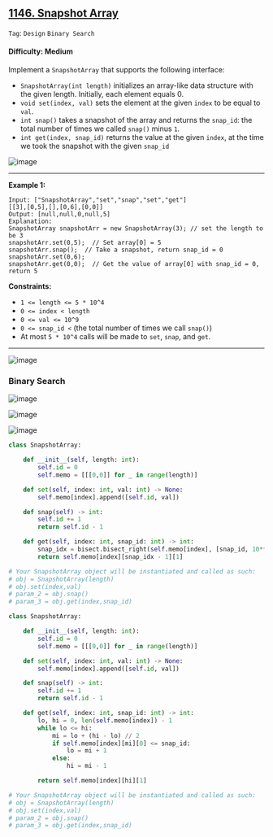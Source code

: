 ## [1146. Snapshot Array](https://leetcode.com/problems/snapshot-array/)

```Tag```: ```Design``` ```Binary Search```

#### Difficulty: Medium

Implement a ```SnapshotArray``` that supports the following interface:

- ```SnapshotArray(int length)``` initializes an array-like data structure with the given length. Initially, each element equals 0.
- ```void set(index, val)``` sets the element at the given ```index``` to be equal to ```val```.
- ```int snap()``` takes a snapshot of the array and returns the ```snap_id```: the total number of times we called ```snap()``` minus ```1```.
- ```int get(index, snap_id)``` returns the value at the given ```index```, at the time we took the snapshot with the given ```snap_id```

![image](https://github.com/quananhle/Python/assets/35042430/0d598ce4-4030-4dd4-b787-f5fb01562192)

---

__Example 1:__
```
Input: ["SnapshotArray","set","snap","set","get"]
[[3],[0,5],[],[0,6],[0,0]]
Output: [null,null,0,null,5]
Explanation: 
SnapshotArray snapshotArr = new SnapshotArray(3); // set the length to be 3
snapshotArr.set(0,5);  // Set array[0] = 5
snapshotArr.snap();  // Take a snapshot, return snap_id = 0
snapshotArr.set(0,6);
snapshotArr.get(0,0);  // Get the value of array[0] with snap_id = 0, return 5
```

__Constraints:__

- ```1 <= length <= 5 * 10^4```
- ```0 <= index < length```
- ```0 <= val <= 10^9```
- ```0 <= snap_id <``` (the total number of times we call ```snap()```)
- At most ```5 * 10^4``` calls will be made to ```set```, ```snap```, and ```get```.

---

![image](https://leetcode.com/problems/snapshot-array/Figures/1146/1.png)

### Binary Search

![image](https://leetcode.com/problems/snapshot-array/Figures/1146/2.png)

![image](https://leetcode.com/problems/snapshot-array/Figures/1146/5.png)

![image](https://leetcode.com/problems/snapshot-array/Figures/1146/3.png)

```Python
class SnapshotArray:

    def __init__(self, length: int):
        self.id = 0
        self.memo = [[[0,0]] for _ in range(length)]

    def set(self, index: int, val: int) -> None:
        self.memo[index].append([self.id, val])

    def snap(self) -> int:
        self.id += 1
        return self.id - 1

    def get(self, index: int, snap_id: int) -> int:
        snap_idx = bisect.bisect_right(self.memo[index], [snap_id, 10**9])
        return self.memo[index][snap_idx - 1][1]

# Your SnapshotArray object will be instantiated and called as such:
# obj = SnapshotArray(length)
# obj.set(index,val)
# param_2 = obj.snap()
# param_3 = obj.get(index,snap_id)
```

```Python
class SnapshotArray:

    def __init__(self, length: int):
        self.id = 0
        self.memo = [[[0,0]] for _ in range(length)]

    def set(self, index: int, val: int) -> None:
        self.memo[index].append([self.id, val])

    def snap(self) -> int:
        self.id += 1
        return self.id - 1

    def get(self, index: int, snap_id: int) -> int:
        lo, hi = 0, len(self.memo[index]) - 1
        while lo <= hi:
            mi = lo + (hi - lo) // 2
            if self.memo[index][mi][0] <= snap_id:
                lo = mi + 1
            else:
                hi = mi - 1

        return self.memo[index][hi][1]

# Your SnapshotArray object will be instantiated and called as such:
# obj = SnapshotArray(length)
# obj.set(index,val)
# param_2 = obj.snap()
# param_3 = obj.get(index,snap_id)
```
